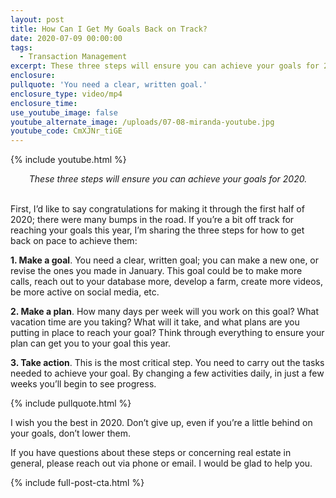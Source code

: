 ```yaml
---
layout: post
title: How Can I Get My Goals Back on Track?
date: 2020-07-09 00:00:00
tags:
  - Transaction Management
excerpt: These three steps will ensure you can achieve your goals for 2020.
enclosure:
pullquote: 'You need a clear, written goal.'
enclosure_type: video/mp4
enclosure_time:
use_youtube_image: false
youtube_alternate_image: /uploads/07-08-miranda-youtube.jpg
youtube_code: CmXJNr_tiGE
---
```


{% include youtube.html %}

<center><em>These three steps will ensure you can achieve your goals for 2020.</em></center>

<br>First, I’d like to say congratulations for making it through the first half of 2020; there were many bumps in the road. If you’re a bit off track for reaching your goals this year, I’m sharing the three steps for how to get back on pace to achieve them:

**1\. Make a goal**. You need a clear, written goal; you can make a new one, or revise the ones you made in January. This goal could be to make more calls, reach out to your database more, develop a farm, create more videos, be more active on social media, etc.

**2\. Make a plan**. How many days per week will you work on this goal? What vacation time are you taking? What will it take, and what plans are you putting in place to reach your goal? Think through everything to ensure your plan can get you to your goal this year.

**3\. Take action**. This is the most critical step. You need to carry out the tasks needed to achieve your goal. By changing a few activities daily, in just a few weeks you’ll begin to see progress.

{% include pullquote.html %}

I wish you the best in 2020. Don’t give up, even if you’re a little behind on your goals, don’t lower them.

If you have questions about these steps or concerning real estate in general, please reach out via phone or email. I would be glad to help you.

{% include full-post-cta.html %}